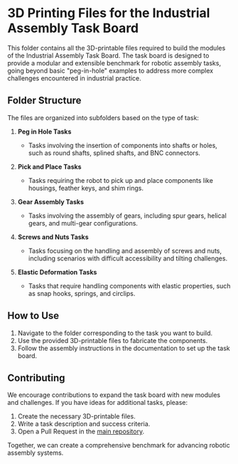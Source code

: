 # 3D Printing Files for the Industrial Assembly Task Board

This folder contains all the 3D-printable files required to build the modules of the Industrial Assembly Task Board. The task board is designed to provide a modular and extensible benchmark for robotic assembly tasks, going beyond basic "peg-in-hole" examples to address more complex challenges encountered in industrial practice.

## Folder Structure

The files are organized into subfolders based on the type of task:

1. **Peg in Hole Tasks**
   - Tasks involving the insertion of components into shafts or holes, such as round shafts, splined shafts, and BNC connectors.

2. **Pick and Place Tasks**
   - Tasks requiring the robot to pick up and place components like housings, feather keys, and shim rings.

3. **Gear Assembly Tasks**
   - Tasks involving the assembly of gears, including spur gears, helical gears, and multi-gear configurations.

4. **Screws and Nuts Tasks**
   - Tasks focusing on the handling and assembly of screws and nuts, including scenarios with difficult accessibility and tilting challenges.

5. **Elastic Deformation Tasks**
   - Tasks that require handling components with elastic properties, such as snap hooks, springs, and circlips.

## How to Use

1. Navigate to the folder corresponding to the task you want to build.
2. Use the provided 3D-printable files to fabricate the components.
3. Follow the assembly instructions in the documentation to set up the task board.

## Contributing

We encourage contributions to expand the task board with new modules and challenges. If you have ideas for additional tasks, please:

1. Create the necessary 3D-printable files.
2. Write a task description and success criteria.
3. Open a Pull Request in the [main repository](https://github.com/WBK-Robotics/industrial-assembly-taskboard).

Together, we can create a comprehensive benchmark for advancing robotic assembly systems.